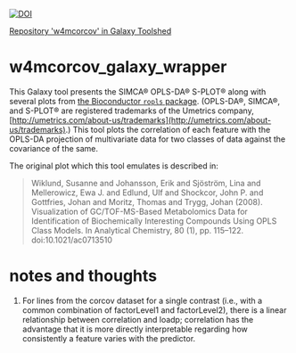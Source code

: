 [![DOI](https://zenodo.org/badge/106058128.svg)](https://zenodo.org/badge/latestdoi/106058128)

[Repository 'w4mcorcov' in Galaxy Toolshed](https://toolshed.g2.bx.psu.edu/repository?repository_id=96046af0e175c57d)


# w4mcorcov_galaxy_wrapper

This Galaxy tool presents the SIMCA® OPLS-DA® S-PLOT® along with several plots from [the Bioconductor `ropls` package](https://dx.doi.org/10.18129/B9.bioc.ropls).
(OPLS-DA®, SIMCA®, and S-PLOT® are registered trademarks of the Umetrics company, [http://umetrics.com/about-us/trademarks](http://umetrics.com/about-us/trademarks).)
This tool plots the correlation of each feature with the OPLS-DA projection of multivariate data for two classes of data against the covariance of the same.

The original plot which this tool emulates is described in:
> Wiklund, Susanne and Johansson, Erik and Sjöström, Lina and Mellerowicz, Ewa J. and Edlund, Ulf and Shockcor, John P. and Gottfries, Johan and Moritz, Thomas and Trygg, Johan (2008). Visualization of GC/TOF-MS-Based Metabolomics Data for Identification of Biochemically Interesting Compounds Using OPLS Class Models. In Analytical Chemistry, 80 (1), pp. 115–122. doi:10.1021/ac0713510

# notes and thoughts

1. For lines from the corcov dataset for a single contrast (i.e., with a common combination of factorLevel1 and factorLevel2), there is a linear relationship between correlation and loadp; correlation has the advantage that it is more directly interpretable regarding how consistently a feature varies with the predictor.
